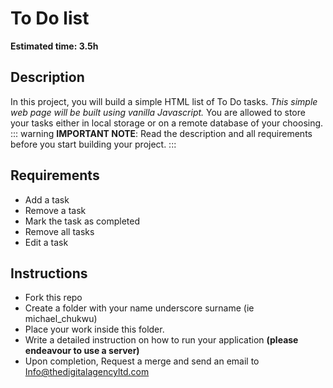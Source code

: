 # To Do list


**Estimated time: 3.5h**
## Description
In this project, you will build a simple HTML list of To Do tasks. _This simple web page will be built using vanilla Javascript._ You are allowed to store your tasks either in local storage or on a remote database of your choosing.
::: warning
**IMPORTANT NOTE**: Read the description and all requirements before you start building your project.
:::
## Requirements
- Add a task
- Remove a task
- Mark the task as completed
- Remove all tasks 
- Edit a task 
## Instructions
- Fork this repo
- Create a folder with your name underscore surname (ie michael_chukwu)
- Place your work inside this folder. 
- Write a detailed instruction on how to run your application __(please endeavour to use a server)__
- Upon completion, Request a merge and send an email to Info@thedigitalagencyltd.com
